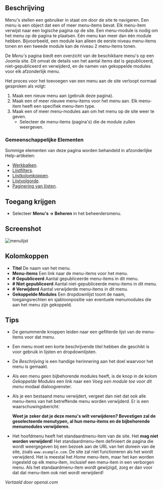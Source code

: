 <!-- Filename: Help4.x:Menus  / Display title: Menu's -->

## Beschrijving

Menu's stellen een gebruiker in staat om door de site te navigeren. Een menu is een object dat een of meer menu-items bevat. Elk menu-item verwijst naar een logische pagina op de site. Een menu-module is nodig om het menu op de pagina te plaatsen. Eén menu kan meer dan één module hebben. Bijvoorbeeld, een module kan alleen de eerste niveau menu-items tonen en een tweede module kan de niveau 2 menu-items tonen.

De *Menu's* pagina biedt een overzicht van de beschikbare menu's op een Joomla site. Dit omvat de details van het aantal items dat is gepubliceerd, niet-gepubliceerd en verwijderd, en de namen van gekoppelde modules voor elk afzonderlijk menu.

Het proces voor het toevoegen van een menu aan de site verloopt normaal gesproken als volgt:

1.  Maak een nieuw menu aan (gebruik deze pagina).
2.  Maak een of meer nieuwe menu-items voor het menu aan. Elk menu-item heeft een specifiek menu-item type.
3.  Maak een of meer menu-modules aan om het menu op de site weer te geven.
    - Selecteer de menu-items (pagina's) die de module zullen weergeven.

### Gemeenschappelijke Elementen

Sommige elementen van deze pagina worden behandeld in afzonderlijke Help-artikelen:

* [Werkbalken](jdocmanual?article=help/common-elements/toolbars).
* [Lijstfilters](jdocmanual?article=help/common-elements/list-filters).
* [Lijstkolomkoppen](jdocmanual?article=help/common-elements/list-column-headers).
* [Lijstvolgorde](jdocmanual?article=help/common-elements/list-ordering).
* [Paginering van lijsten](jdocmanual?article=help/common-elements/list-pagination).

## Toegang krijgen

- Selecteer **Menu's → Beheren** in het beheerdersmenu.

## Screenshot

![menulijst](../../../nl/images/menus/menus-list.png)

## Kolomkoppen

- **Titel** De naam van het menu.
- **Menu-items** Een link naar de menu-items voor het menu.
- **\# Gepubliceerd** Aantal gepubliceerde menu-items in dit menu.
- **\# Niet gepubliceerd** Aantal niet-gepubliceerde menu-items in dit menu.
- **\# Verwijderd** Aantal verwijderde menu-items in dit menu.
- **Gekoppelde Modules** Een dropdownlijst toont de naam, toegangsrechten en sjabloonpositie
  van eventuele menumodules die aan het menu zijn gekoppeld.

## Tips
- De genummerde knoppen leiden naar een gefilterde lijst van de menu-items voor dat menu.
- Een menu moet een korte beschrijvende titel hebben die geschikt is voor gebruik in lijsten en
  dropdownlijsten.
- De *Beschrijving* is een handige herinnering aan het doel waarvoor het menu
  is gemaakt.
- Als een menu geen bijbehorende modules heeft, is de knop in de kolom *Gekoppelde Modules*
  een link naar een *Voeg een module toe voor dit menu* modaal dialoogvenster.
- Als je een bestaand menu verwijdert, vergeet dan niet dat ook alle menu-items
  van het betreffende menu worden verwijderd. Er is een waarschuwingsbericht:

  **Weet je zeker dat je deze menu's wilt verwijderen? Bevestigen zal de
  geselecteerde menutypen, al hun menu-items en de bijbehorende menumodules verwijderen.**
- Het hoofdmenu heeft het standaardmenu-item van de site. Het **mag niet worden verwijderd**! Het standaardmenu-item definieert de pagina die wordt weergegeven bij een bezoek aan de URL van het domein van de site, zoals `www.example.com`. De site zal niet functioneren als het wordt verwijderd. Het is meestal het *Home* menu-item, maar het kan worden ingesteld op elk menu-item, inclusief een menu-item in een verborgen menu. Als het standaardmenu-item wordt gewijzigd, zorg er dan voor dat dat menu-item ook niet wordt verwijderd!

*Vertaald door openai.com*

